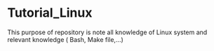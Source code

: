# Tutorial_Linux

This purpose of repository is note all knowledge of Linux system and relevant knowledge ( Bash, Make file,...)
